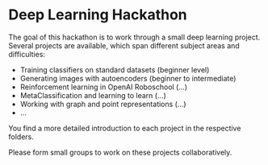 # Deep Learning Hackathon

The goal of this hackathon is to work through a small deep learning project. Several projects are available, which span different subject areas and difficulties:

- Training classifiers on standard datasets (beginner level)
- Generating images with autoencoders (beginner to intermediate)
- Reinforcement learning in OpenAI Roboschool (...)
- MetaClassification and learning to learn (...)
- Working with graph and point representations (...)
- ...

You find a more detailed introduction to each project in the respective folders.

Please form small groups to work on these projects collaboratively.
